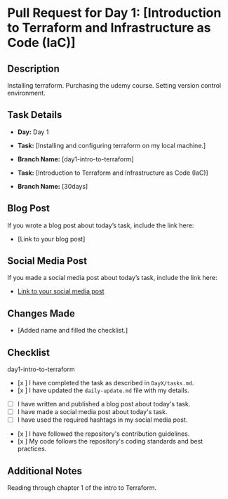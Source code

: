 # Pull Request for Day 1: [Introduction to Terraform and Infrastructure as Code (IaC)]

## Description

Installing terraform.
Purchasing the udemy course.
Setting version control environment.

## Task Details

- **Day:** Day 1

- **Task:** [Installing and configuring terraform on my local machine.]
- **Branch Name:** [day1-intro-to-terraform]

- **Task:** [Introduction to Terraform and Infrastructure as Code (IaC)]
- **Branch Name:** [30days]


## Blog Post

If you wrote a blog post about today’s task, include the link here:
- [Link to your blog post]

## Social Media Post

If you made a social media post about today’s task, include the link here:
- [Link to your social media post](https://www.linkedin.com/feed/update/urn:li:activity:7230664710960873474/)

## Changes Made

- [Added name and filled the checklist.]

## Checklist

day1-intro-to-terraform
- [x ] I have completed the task as described in `DayX/tasks.md`.
- [x ] I have updated the `daily-update.md` file with my details.
- [ ] I have written and published a blog post about today's task.
- [ ] I have made a social media post about today's task.
- [ ] I have used the required hashtags in my social media post.
- [x ] I have followed the repository's contribution guidelines.
- [x ] My code follows the repository's coding standards and best practices.


## Additional Notes

Reading through chapter 1 of the intro to Terraform.
